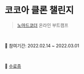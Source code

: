 # 코코아 클론 챌린지
> [노마드코더](https://nomadcoders.co/) 온라인 부트캠프

<br>

:pushpin: 참여기간: 2022.02.14 ~ 2022.03.01

<br>

:pushpin: [수료증](https://nomadcoders.co/certs/9dbb1a25-924d-4b44-98f9-fdb601e05491)
